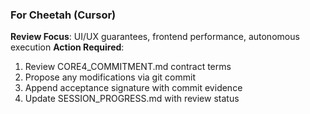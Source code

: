 ### For Cheetah (Cursor)
**Review Focus**: UI/UX guarantees, frontend performance, autonomous execution
**Action Required**:
1. Review CORE4_COMMITMENT.md contract terms
2. Propose any modifications via git commit
3. Append acceptance signature with commit evidence
4. Update SESSION_PROGRESS.md with review status

